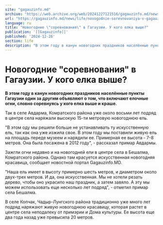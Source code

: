 ```yaml
---
site: "gagauzinfo.md"
archive: "https://web.archive.org/web/20241227121516/gagauzinfo.md/news/life/novogodnie-sorevnovaniya-v-gagauzii-u-kogo-elka-vishe"
url: "https://gagauzinfo.md/news/life/novogodnie-sorevnovaniya-v-gagauzii-u-kogo-elka-vishe"
language: ru
title: "Новогодние \"соревнования\" в Гагаузии. У кого елка выше?"
publication: '[[Gagauzinfo]]'
published: '2024-12-26'
section: life
description: "В этом году в канун новогодних праздников населённые пункты Гагаузии один за другим объявляют о том, что включают елочные огни, словно соревнуясь у кого елка выше и краше."
---
```


# Новогодние "соревнования" в Гагаузии. У кого елка выше?

**В этом году в канун новогодних праздников населённые пункты Гагаузии один за другим объявляют о том, что включают елочные огни, словно соревнуясь у кого елка выше и краше.**

Так в селе Авдарма, Комратского района уже около восьми лет подряд в центре села наряжали высокую 15-ти метровую новогоднюю ель.

"В этом оду мы решили больше не устанавливать ту искусственную ель, так как она уже изжила свое. В этом году мы поставили живую ель на площадь переде музеем и нарядили ее. Примерная ее высота - 7-8 метров. Она была посажена в 2012 году", - рассказал примар Авдармы.

Зажгли огни недавно и на новогодней ели в центре села в Бешалма, Комратского района. Однако там красуется искусственная новогодняя красавица, сообщает новостной портал Gagauzinfo.MD.

"Наша ель имеет в высоту примерно шесть метров, и диаметром около двух-трех метров. И да, она искусственная. Мы не хотели резать дерево, чтобы оно украсило наш праздник, а затем завяло. А эту мы можем использовать еще несколько лет подряд", - отметил примар села Бешалма.

В селе Копчак, Чадыр-Лунгского района традиционно уже много лет подряд наряжают живую новогоднюю красавицу, которая растет в центре села неподалеку от примэрии и Дома культуры. Ее высота еще два года назад уже превысила 20 метров.